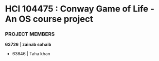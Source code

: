 # HCI 104475 : Conway Game of Life - An OS course project
### PROJECT MEMBERS
**63726** | **zainab sohaib**
* 63646 | Taha khan
